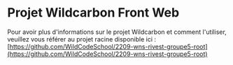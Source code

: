 # Projet Wildcarbon Front Web

Pour avoir plus d'informations sur le projet Wildcarbon et comment l'utiliser, veuillez vous référer au projet racine disponible ici : [https://github.com/WildCodeSchool/2209-wns-rivest-groupe5-root](https://github.com/WildCodeSchool/2209-wns-rivest-groupe5-root)
